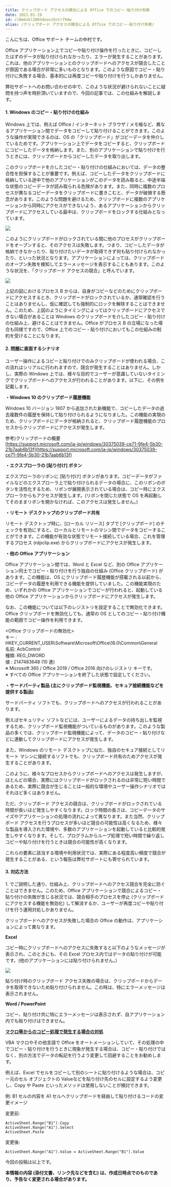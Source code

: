 ```yaml
---
title: クリップボード アクセスの競合による Office でのコピー-貼り付け失敗
date: 2021-01-19
id: cl0m4xkl2003deovs5ntr794w
alias: /クリップボード アクセスの競合による Office でのコピー-貼り付け失敗/
---
```


こんにちは、Office サポート チームの中村です。

Office アプリケーション上でコピーや貼り付け操作を行ったときに、コピーしたはずのデータが貼り付けられなかったり、エラーが発生することがあります。これは、他のアプリケーションとのクリップボードへのアクセスが競合したことが原因である場合が非常に多いものとなります。このような原因でコピー・貼り付けに失敗する場合、基本的には再度コピーや貼り付けを行うしかありません。

弊社サポートへのお問い合わせの中で、このような状況が避けられないことに疑問を持つ声を時折頂いていますので、今回の記事では、この仕組みを解説します。

  

#### **1\. Windows** **のコピー・貼り付けの仕組み**

Windows 上では、例えば Office / インターネット ブラウザ / メモ帳など、異なるアプリケーション間でデータをコピーして貼り付けることができます。このような操作が実現できるのは、OS の「クリップボード」がコピーデータを仲介しているためです。アプリケーション上でデータをコピーすると、クリップボードにコピーしたデータを格納します。また、別のアプリケーションで貼り付けを行うときには、クリップボードからコピーしたデータを取り出します。

このクリップボードを介したコピー・貼り付けの仕組みにおいては、データの整合性を担保することが重要です。例えば、コピーしたデータをクリップボードに格納している途中で他のアプリケーションがこのデータを読み取ると、中途半端な状態のコピーデータが読み取られる危険があります。また、同時に複数のプロセスが異なるコピーデータをクリップボードに書きこむと、データが破損する懸念があります。このような問題を避けるため、クリップボードに複数のアプリケーションから同時にアクセスができないよう、あるアプリケーションからクリップボードにアクセスしている最中は、クリップボードをロックする仕組みとなっています。

![](image1.png)

このようにクリップボードがロックされている間に他のプロセスがクリップボードをオープンすると、そのアクセスは失敗します。つまり、コピーしたデータが格納できなかったり、貼り付けたいデータが取得できず何も貼り付けられなかったり、といった状況となります。アプリケーションによっては、クリップボードのオープン失敗を検知してエラーメッセージを表示することもあります。このような状況を、「クリップボード アクセスの競合」と呼んでいます。

![](image2.png)

上記の図におけるプロセス B からは、自身がコピーなどのためにクリップボードにアクセスするとき、クリップボードがロックされているか、通常確認を行うことはありませんし、仮に確認しても強制的にロックを解除することはできません。このため、上図のようにタイミングによってはクリップボードにアクセスできない場合があることは Windows のクリップボードを介したコピー・貼り付けの仕組み上、避けることはできません。Office がプロセス B の立場になった場合も同様ですので、Office 上でのコピー・貼り付けにおいてもこの仕組みの制約を受けることになります。  
  

#### **2\. 問題に直面するシナリオ**

ユーザー操作によるコピーと貼り付けでのみクリップボードが使われる場合、この流れはシリアルに行われますので、競合が発生することはありません。しかし、実際の Windows 上では、様々な目的でユーザーが意識していないタイミングでクリップボードへのアクセスが行われることがあります。以下に、その例を記載します。  
  

**・Windows 10 のクリップボード履歴機能**

Windows 10 バージョン 1807 から追加された新機能で、コピーしたデータの過去複数件の履歴を保持して貼り付けられるようになりました。この機能の実現のため、クリップボードにデータが格納されると、クリップボード履歴機能のプロセスからクリップボードにアクセスが発生します。

参考)クリップボードの概要  
[https://support.microsoft.com/ja-jp/windows/30375039-ce71-9fe4-5b30-21b7aab6b13f](https://support.microsoft.com/ja-jp/windows/30375039-ce71-9fe4-5b30-21b7aab6b13f)


**・エクスプローラの \[貼り付け\] ボタン**

エクスプローラのリボンに \[貼り付け\] ボタンがあります。コピーデータがファイルなどのエクスプローラ上で貼り付けられるデータの場合に、このリボンのボタンを活性化するため、リボンが展開表示されている場合は、コピー時にエクスプローラからもアクセスが発生します。(リボンを閉じた状態で OS を再起動してそのままリボンを開かなければ、このアクセスは発生しません。)  
  

**・リモート デスクトップのクリップボード共有**

リモート デスクトップ時に、\[ローカル リソース\] タブで \[クリップボード\] のチェックを有効にすると、ローカルとリモートのマシン間でデータをコピーすることができます。この機能が有効な状態でリモート接続している場合、これを管理するプロセス (rdpclip.exe) からクリップボードにアクセスが発生します。  
  

**・他の Office アプリケーション**

Office アプリケーション間では、Word と Excel など、別の Office アプリケーション同士でコピー・貼り付けを行う独自の仕組み (Office クリップボード) があります。この機能は、OS にクリップボード履歴機能が搭載される以前から、コピーデータの履歴を利用できる機能を提供していました。この機能実現のため、いずれかの Office アプリケーションでコピーが行われると、起動している他の Office アプリケーションからクリップボードにアクセスが発生します。

なお、この機能については以下のレジストリを設定することで無効化できます。Office クリップボードを無効化しても、通常の OS としてのコピー・貼り付け機能の範囲でコピー操作を利用できます。

<Office クリップボードの無効化\>  
キー : HKEY\_CURRENT\_USER\\Software\\Microsoft\\Office\\16.0\\Common\\General  
名前: AcbControl  
種類: REG\_DWORD  
値 : 2147483648 (10 進)  
※ Microsoft 365 / Office 2019 / Office 2016 向けのレジストリ キーです。  
※ すべての Office アプリケーションを終了した状態で設定してください。  

  
**・サードパーティ製品 (主にクリップボード監視機能、セキュア接続機能などを提供する製品)**

サードパーティ ソフトでも、クリップボードへのアクセスが行われることがあります。

例えばセキュリティ ソフトなどには、ユーザーによるデータの持ち出しを監視するため、クリップボード監視機能がついているものがあります。このような製品の多くでは、クリップボード監視機能によって、データのコピー・貼り付けなどに連動してクリップボードにアクセスが発生します。

また、Windows のリモート デスクトップに似た、独自のセキュア接続としてリモート マシンに接続するソフトでも、クリップボード共有のためアクセスが発生することがあります。  

  
このように、様々なプロセスからクリップボードへのアクセスは発生しますが、ほとんどの場合、実際にはクリップボードがロックされるのは非常に短い時間であるため、実際に競合が生じることは一般的な環境やユーザー操作シナリオではそれほど多くはありません。

ただ、クリップボード アクセスの競合は、クリップボードがロックされている時間が長いほど発生しやすくなります。ロック時間の長さは、コピーデータのサイズやアプリケーションの処理の流れによって異なります。また当然、クリップボード アクセスを行うプロセスが多いほど競合の可能性は高くなるため、様々な製品を導入された環境や、多数のアプリケーションを起動していると比較的発生しやすくなります。そして、プログラムからループ処理で短い時間で繰り返しコピーや貼り付けを行うときは競合の可能性が高くなります。

これらの要素に該当する環境や利用状況では、実際にある程度高い頻度で競合が発生することがある、という報告は弊社サポートにも寄せられています。  
  

#### **3\. 対応方法**

1\. でご説明した通り、仕組み上、クリップボードへのアクセス競合を完全に防ぐことはできません。このため、Office アプリケーションで競合によるコピー・貼り付けの失敗が生じる状況では、競合相手のプロセスを停止 (クリップボードにアクセスする機能を無効化) して解消するか、ユーザーが再度コピーや貼り付けを行う運用対処しかありません。

クリップボードへのアクセスが失敗した場合の Office の動作は、アプリケーションによって異なります。

**Excel**

コピー時にクリップボードへのアクセスに失敗すると以下のようなメッセージが表示され、このときにも、その Excel プロセス内ではデータの貼り付けが可能です。(他のアプリケーションには貼り付けられません。)

![](image3.png)

貼り付け時のクリップボード アクセス失敗の場合は、クリップボードからデータを取得できないため貼り付けられません。この時は、特にエラーメッセージは表示されません。  

  
**Word / PowerPoint**

コピー、貼り付け共に特にエラーメッセージは表示されず、自アプリケーション内でも貼り付けはできません。  


  
<ins>**マクロ等からのコピー処理で発生する場合の対処**</ins>

VBA マクロやその他言語で Office をオートメーションしていて、その処理の中でコピー・貼り付けを行うときに現象が発生する場合は、コピー・貼り付けではなく、別の方法でデータの転記を行うよう変更して回避することをお勧めします。

例えば、Excel でセルをコピーして別のシートに貼り付けるような場合は、コピー元のセル オブジェクトの Valueなどを貼り付け先のセルに設定するよう変更し、Copy や Paste といったメソッドは使用しないことが検討できます。

例: B1 セルの内容を A1 セルへクリップボードを経由して貼り付けるコードの変更イメージ

変更前:
```
ActiveSheet.Range("B1").Copy
ActiveSheet.Range("A1").Select
ActiveSheet.Paste
```
  

変更後:
```
ActiveSheet.Range("A1").Value = ActiveSheet.Range("B1").Value
```
  

今回の投稿は以上です。  
  

**本情報の内容 (添付文書、リンク先などを含む) は、作成日時点でのものであり、予告なく変更される場合があります。**